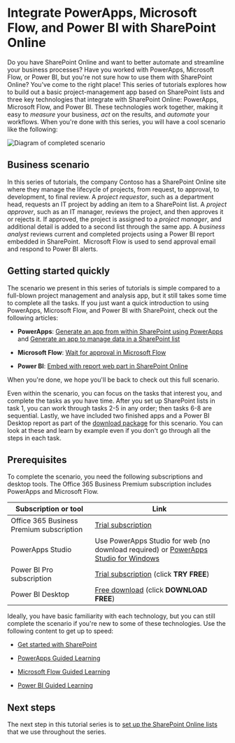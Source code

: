 <properties
	pageTitle="Integrate PowerApps, Microsoft Flow, and Power BI with SharePoint Online (Introduction) | Microsoft PowerApps"
	description="This series of tutorials explores how to build out a basic project-management app based on SharePoint lists and three key technologies that integrate with SharePoint Online: PowerApps, Microsoft Flow, and Power BI."
	services=""
	suite="powerapps"
	documentationCenter="na"
	authors="mgblythe"
	manager="anneta"
	editor=""
	tags=""/>
<tags
	ms.service="powerapps"
	ms.devlang="na"
	ms.topic="article"
	ms.tgt_pltfrm="na"
	ms.workload="na"
	ms.date="06/12/2017"
	ms.author="mblythe"/>

# Integrate PowerApps, Microsoft Flow, and Power BI with SharePoint Online

Do you have SharePoint Online and want to better automate and streamline your business processes? Have you worked with PowerApps, Microsoft Flow, or Power BI, but you're not sure how to use them with SharePoint Online? You've come to the right place! This series of tutorials explores how to build out a basic project-management app based on SharePoint lists and three key technologies that integrate with SharePoint Online: PowerApps, Microsoft Flow, and Power BI. These technologies work together, making it easy to *measure* your business, *act* on the results, and *automate* your workflows. When you're done with this series, you will have a cool scenario like the following:


![Diagram of completed scenario](./media/sharepoint-scenario-intro/composite-with-background.png)

## Business scenario

In this series of tutorials, the company Contoso has a SharePoint Online site where they manage the lifecycle of projects, from request, to approval, to development, to final review. A *project requestor*, such as a department head, requests an IT project by adding an item to a SharePoint list. A *project approver*, such as an IT manager, reviews the project, and then approves it or rejects it. If approved, the project is assigned to a *project manager*, and additional detail is added to a second list through the same app. A *business analyst* reviews current and completed projects using a Power BI report embedded in SharePoint.  Microsoft Flow is used to send approval email and respond to Power BI alerts.

## Getting started quickly

The scenario we present in this series of tutorials is simple compared to a full-blown project management and analysis app, but it still takes some time to complete all the tasks. If you just want a quick introduction to using PowerApps, Microsoft Flow, and Power BI with SharePoint, check out the following articles:

- **PowerApps**: [Generate an app from within SharePoint using PowerApps](generate-app-from-sharepoint-list-interface.md) and [Generate an app to manage data in a SharePoint list](app-from-sharepoint.md)

- **Microsoft Flow**: [Wait for approval in Microsoft Flow](https://flow.microsoft.com/documentation/wait-for-approvals)

- **Power BI**: [Embed with report web part in SharePoint Online](https://powerbi.microsoft.com/documentation/powerbi-service-embed-report-spo)

When you're done, we hope you'll be back to check out this full scenario.

Even within the scenario, you can focus on the tasks that interest you, and complete the tasks as you have time. After you set up SharePoint lists in task 1, you can work through tasks 2-5 in any order; then tasks 6-8 are sequential. Lastly, we have included two finished apps and a Power BI Desktop report as part of the [download package](https://aka.ms/o4ia0f) for this scenario. You can look at these and learn by example even if you don't go through all the steps in each task.

## Prerequisites

To complete the scenario, you need the following subscriptions and desktop tools. The Office 365 Business Premium subscription includes PowerApps and Microsoft Flow.

| **Subscription or tool**                 | **Link** |
|------------------------------------------|---------------------------------------------------------------------------------------------------------------------------------------|
| Office 365 Business Premium subscription | [Trial subscription](https://signup.microsoft.com/Signup?OfferId=467eab54-127b-42d3-b046-3844b860bebf&dl=O365_BUSINESS_PREMIUM&ali=1) |
| PowerApps Studio                         | Use PowerApps Studio for web (no download required) or [PowerApps Studio for Windows](https://aka.ms/powerappswin) |
| Power BI Pro subscription                | [Trial subscription](https://powerbi.microsoft.com/get-started/) (click **TRY FREE**) |
| Power BI Desktop                         | [Free download](https://powerbi.microsoft.com/get-started/) (click **DOWNLOAD FREE**) |

Ideally, you have basic familiarity with each technology, but you can still complete the scenario if you're new to some of these technologies. Use the following content to get up to speed:

- [Get started with SharePoint](https://support.office.com/article/Get-started-with-SharePoint-909ec2f0-05c8-4e92-8ad3-3f8b0b6cf261)

- [PowerApps Guided Learning](https://powerapps.microsoft.com/guided-learning/)

- [Microsoft Flow Guided Learning](https://flow.microsoft.com/guided-learning/)

- [Power BI Guided Learning](https://powerbi.microsoft.com/guided-learning/)

## Next steps

The next step in this tutorial series is to [set up the SharePoint Online lists](sharepoint-scenario-setup.md) that we use throughout the series.
